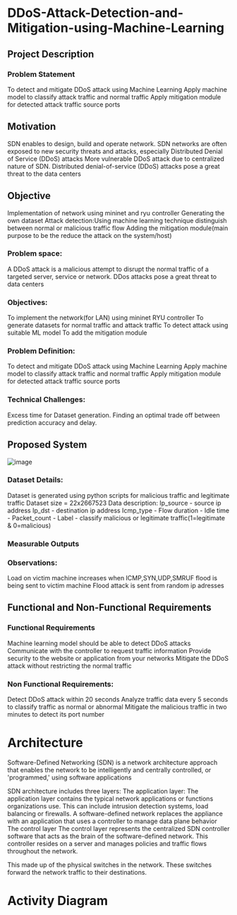 # DDoS-Attack-Detection-and-Mitigation-using-Machine-Learning
## Project Description

### Problem Statement
To detect and mitigate DDoS attack using Machine Learning
Apply machine model to classify attack traffic and normal traffic
Apply mitigation module for detected attack traffic source ports

## Motivation
SDN enables to design, build and operate network.
SDN networks are often exposed to new security threats and attacks, especially Distributed Denial of Service (DDoS) attacks
More vulnerable DDoS attack due to centralized nature of SDN.
Distributed denial-of-service (DDoS) attacks pose a great threat to the data centers

## Objective
Implementation of network using mininet and ryu controller
Generating the own dataset
Attack detection:Using machine learning technique distinguish between normal or malicious traffic flow
Adding the mitigation module(main purpose to be the reduce the attack on the system/host)


### Problem space:
A DDoS attack is a malicious attempt to disrupt the normal traffic of a targeted server, service or network.
DDos attacks pose a great threat to data centers

### Objectives:
To implement the network(for LAN) using mininet RYU controller
To generate datasets for normal traffic and attack traffic
To detect attack using suitable ML model
To add the mitigation module

### Problem Definition:
To detect and mitigate DDoS attack using Machine Learning
Apply machine model to classify attack traffic and normal traffic
Apply mitigation module for detected attack traffic source ports

### Technical Challenges:
Excess time for Dataset generation.
Finding an optimal trade off between prediction accuracy and delay.

## Proposed System
![image](https://user-images.githubusercontent.com/78417411/200159701-04f8242d-0887-4329-8987-1801a0cfb885.png)

### Dataset Details:
Dataset is generated using python scripts for malicious traffic and legitimate traffic
      Dataset size = 22x2667523
      Data description:
      Ip_source - source ip address
      Ip_dst - destination ip address
      Icmp_type - 
      Flow duration - 
      Idle time -
      Packet_count -
      Label - classify malicious or legitimate traffic(1=legitimate & 0=malicious)


### Measurable Outputs

### Observations:
Load on victim machine increases when ICMP,SYN,UDP,SMRUF flood is being sent to victim machine
Flood attack is sent from random ip adresses

## Functional and Non-Functional Requirements
### Functional  Requirements
Machine learning model should be able to detect DDoS attacks
Communicate with the controller to request traffic information
Provide security to the website or application from your networks
Mitigate the DDoS attack without restricting the normal traffic

### Non Functional Requirements:
Detect DDoS attack within 20 seconds
Analyze traffic data every 5 seconds to classify traffic as normal or abnormal
Mitigate the malicious traffic  in two minutes to detect its port number


# Architecture
Software-Defined Networking (SDN) is a network architecture approach that enables the network to be intelligently and centrally controlled, or 'programmed,' using software applications

SDN architecture includes three layers: 
The application layer:
The application layer contains the typical network applications or functions organizations use. This can include intrusion detection systems, load balancing or firewalls. A software-defined network replaces the appliance with an application that uses a controller to manage data plane behavior
The control layer
The control layer represents the centralized SDN controller software that acts as the brain of the software-defined network. This controller resides on a server and manages policies and traffic flows throughout the network.

This made up of the physical switches in the network. These switches forward the network traffic to their destinations.


# Activity Diagram



